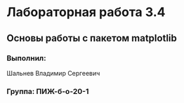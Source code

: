 # Лабораторная работа 3.4
## Основы работы с пакетом matplotlib
### Выполнил:
Шальнев Владимир Сергеевич
### Группа: ПИЖ-б-о-20-1
